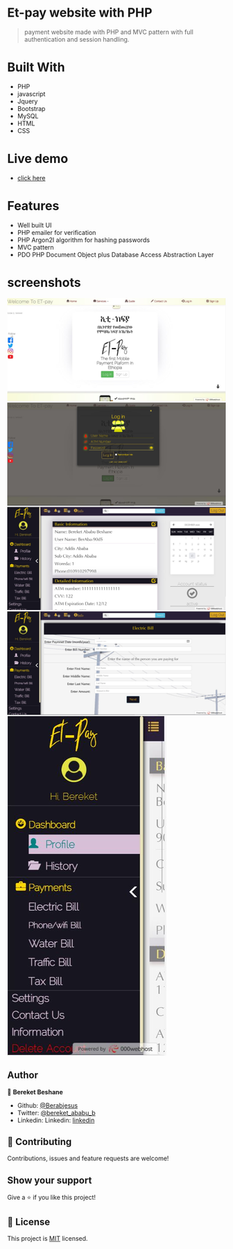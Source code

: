 # Et-pay website with PHP

> payment website made with PHP and MVC pattern with full authentication and session handling. 

# Built With
- PHP 
- javascript 
- Jquery 
- Bootstrap 
- MySQL 
- HTML 
- CSS 

# Live demo 
- [click here](https://et-pay.000webhostapp.com/)

# Features
- Well built UI
- PHP emailer for verification
- PHP Argon2I algorithm for hashing passwords 
- MVC pattern 
- PDO PHP Document Object plus  Database Access Abstraction Layer

# screenshots
<img src="./media/screenshot/ss1.JPG" width="auto" height="auto" />
<img src="./media/screenshot/ss2.JPG" width="auto" height="auto" />
<img src="./media/screenshot/ss3.JPG" width="auto" height="auto" />
<img src="./media/screenshot/ss4.JPG" width="auto" height="auto" />
<img src="./media/screenshot/ss5.JPG" width="auto" height="auto" />

## Author

👤 **Bereket Beshane**

- Github: [@Berabjesus](https://github.com/Berabjesus)
- Twitter: [@bereket_ababu_b](https://twitter.com/bereket_ababu_b)
- Linkedin: Linkedin: [linkedin](https://www.linkedin.com/in/bereket-beshane-a1b75a1a9/) 

## 🤝 Contributing

Contributions, issues and feature requests are welcome!

## Show your support

Give a ⭐️ if you like this project!

## 📝 License

This project is [MIT](lic.url) licensed.

